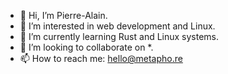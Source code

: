 - 👋 Hi, I’m Pierre-Alain.
- 👀 I’m interested in web development and Linux.
- 🌱 I’m currently learning Rust and Linux systems.
- 💞️ I’m looking to collaborate on *.
- 📫 How to reach me: hello@metapho.re

<!---
metapho-re/metapho-re is a ✨ special ✨ repository because its `README.md` (this file) appears on your GitHub profile.
You can click the Preview link to take a look at your changes.
--->

